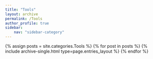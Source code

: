 ```yaml
---
title: "Tools"
layout: archive
permalink: /Tools
author_profile: true
sidebar:
    nav: "sidebar-category"
---
```


{% assign posts = site.categories.Tools %}
{% for post in posts %} {% include archive-single.html type=page.entries_layout %} {% endfor %}